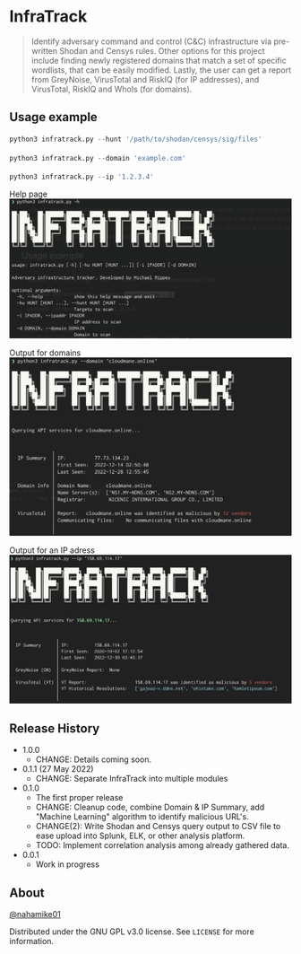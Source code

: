 # InfraTrack
> Identify adversary command and control (C&C) infrastructure via pre-written Shodan and Censys rules. Other options for this project include finding newly registered domains that match a set 
of specific wordlists, that can be easily modified. Lastly, the user can get a report from GreyNoise, VirusTotal and RiskIQ (for IP addresses), and VirusTotal, RiskIQ and WhoIs (for domains).


<!-- ![](screenshot.png) -->
<!---
## Installation

OS X & Linux:

```sh
npm install my-crazy-module --save
```

Windows:

```sh
edit autoexec.bat
```
--->
## Usage example

```python
python3 infratrack.py --hunt '/path/to/shodan/censys/sig/files'

python3 infratrack.py --domain 'example.com'

python3 infratrack.py --ip '1.2.3.4'
```
Help page
![Screenshot](https://github.com/mrippey/InfraTrack/blob/master/images/Help.png)

Output for domains
![Screenshot](https://github.com/mrippey/InfraTrack/blob/master/images/Domain_Summ.png)

Output for an IP adress
![Screenshot](https://github.com/mrippey/InfraTrack/blob/master/images/IP_Summ.png)

<!---
A few motivating and useful examples of how your product can be used. Spice this up with code blocks and potentially more screenshots.

_For more examples and usage, please refer to the [Wiki][wiki]._

## Development setup

Describe how to install all development dependencies and how to run an automated test-suite of some kind. Potentially do this for multiple platforms.

```sh
make install
npm test
```
--->
## Release History
<!---
* 0.2.1
    * CHANGE: Update docs (module code remains unchanged)
* 0.2.0
    * CHANGE: Remove `setDefaultXYZ()`
    * ADD: Add `init()` -->
* 1.0.0
    * CHANGE: Details coming soon.
* 0.1.1 (27 May 2022)
    * CHANGE: Separate InfraTrack into multiple modules
* 0.1.0
    * The first proper release
    * CHANGE: Cleanup code, combine Domain & IP Summary, add "Machine Learning" algorithm to identify malicious URL's. 
    * CHANGE(2): Write Shodan and Censys query output to CSV file to ease upload into Splunk, ELK, or other analysis platform.
    * TODO: Implement correlation analysis among already gathered data.
* 0.0.1
    * Work in progress

## About

 [@nahamike01](https://twitter.com/nahamike01) 

Distributed under the GNU GPL v3.0 license. See ``LICENSE`` for more information.

<!-- [https://github.com/yourname/github-link](https://github.com/mrippey/) -->
<!---
## Contributing

1. Fork it (<https://github.com/yourname/yourproject/fork>)
2. Create your feature branch (`git checkout -b feature/fooBar`)
3. Commit your changes (`git commit -am 'Add some fooBar'`)
4. Push to the branch (`git push origin feature/fooBar`)
5. Create a new Pull Request
--->
<!-- Markdown link & img dfn's 
[npm-image]: https://img.shields.io/npm/v/datadog-metrics.svg?style=flat-square
[npm-url]: https://npmjs.org/package/datadog-metrics
[npm-downloads]: https://img.shields.io/npm/dm/datadog-metrics.svg?style=flat-square
[travis-image]: https://img.shields.io/travis/dbader/node-datadog-metrics/master.svg?style=flat-square
[travis-url]: https://travis-ci.org/dbader/node-datadog-metrics
[wiki]: https://github.com/yourname/yourproject/wiki
--->

